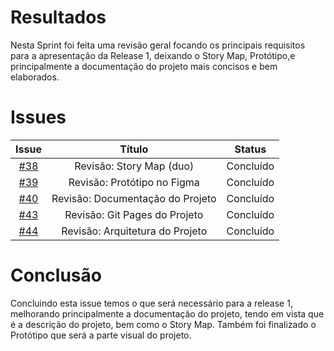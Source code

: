 # Resultados

Nesta Sprint foi feita uma revisão geral focando os principais requisitos para a apresentação da Release 1, deixando o Story Map, Protótipo,e principalmente a documentação do projeto mais concisos e bem elaborados.

# Issues

|                          Issue                           |              Título               |                    Status                     |
| :------------------------------------------------------: | :-------------------------------: | :-------------------------------------------------: |
| [#38](https://github.com/unb-mds/2023-2-Squad05/issues/38) |Revisão: Story Map (duo)|Concluído|
| [#39](https://github.com/unb-mds/2023-2-Squad05/issues/39) | Revisão: Protótipo no Figma  | Concluído|
| [#40](https://github.com/unb-mds/2023-2-Squad05/issues/40) | Revisão: Documentação do Projeto |Concluído|
| [#43](https://github.com/unb-mds/2023-2-Squad05/issues/43) | Revisão: Git Pages do Projeto  |Concluído|
|[#44](https://github.com/unb-mds/2023-2-Squad05/issues/44)|Revisão: Arquitetura do Projeto|Concluído|

# Conclusão

Concluindo esta issue temos o que será necessário para a release 1, melhorando principalmente a documentação do projeto, tendo em vista que é a descrição do projeto, bem como o Story Map. Também foi finalizado o Protótipo que será a parte visual do projeto.